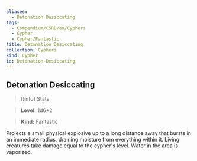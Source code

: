 ```yaml
---
aliases:
  - Detonation Desiccating
tags:
  - Compendium/CSRD/en/Cyphers
  - Cypher
  - Cypher/Fantastic
title: Detonation Desiccating
collection: Cyphers
kind: Cypher
id: Detonation-Desiccating
---
```

## Detonation Desiccating    
>[!info] Stats    
> **Level:** 1d6+2    
> **Kind:** Fantastic  
    
Projects a small physical explosive up to a long distance away that bursts in an immediate radius, draining moisture from everything within it. Living creatures take damage equal to the cypher's level. Water in the area is vaporized.
